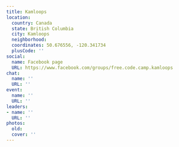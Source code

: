 ```yaml
---
title: Kamloops
location:
  country: Canada
  state: British Columbia
  city: Kamloops
  neighborhood: 
  coordinates: 50.676556, -120.341734
  plusCode: ''
social:
  name: Facebook page
  URL: https://www.facebook.com/groups/free.code.camp.kamloops
chat:
  name: ''
  URL: ''
event:
  name: ''
  URL: ''
leaders:
- name: ''
  URL: ''
photos:
  old: 
  cover: ''
---
```

